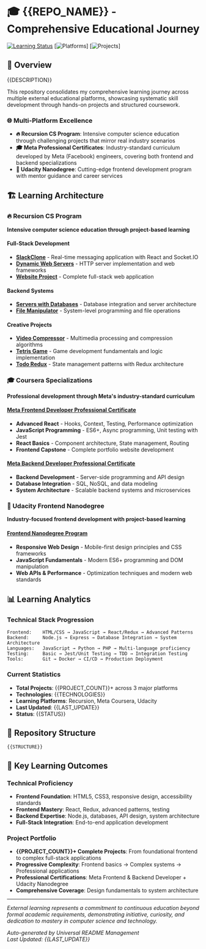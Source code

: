 # 🎓 {{REPO_NAME}} - Comprehensive Educational Journey

[![Learning Status](https://img.shields.io/badge/Learning-Active-green)](https://github.com/{{ORG_NAME}}/{{REPO_NAME}}) [![Platforms](https://img.shields.io/badge/Platforms-3-blue)] [![Projects](https://img.shields.io/badge/Projects-{{PROJECT_COUNT}}+-orange)]

## 🌟 Overview

{{DESCRIPTION}}

This repository consolidates my comprehensive learning journey across multiple external educational platforms, showcasing systematic skill development through hands-on projects and structured coursework.

### 🌐 Multi-Platform Excellence
- **🔥 Recursion CS Program**: Intensive computer science education through challenging projects that mirror real industry scenarios
- **🎓 Meta Professional Certificates**: Industry-standard curriculum developed by Meta (Facebook) engineers, covering both frontend and backend specializations
- **🎨 Udacity Nanodegree**: Cutting-edge frontend development program with mentor guidance and career services

## 🏗️ Learning Architecture

### 🔥 Recursion CS Program
**Intensive computer science education through project-based learning**

#### Full-Stack Development
- **[SlackClone](https://github.com/{{ORG_NAME}}/{{REPO_NAME}}/tree/main/recursion/slackclone)** - Real-time messaging application with React and Socket.IO
- **[Dynamic Web Servers](https://github.com/{{ORG_NAME}}/{{REPO_NAME}}/tree/main/recursion/dynamic-web-servers)** - HTTP server implementation and web frameworks
- **[Website Project](https://github.com/{{ORG_NAME}}/{{REPO_NAME}}/tree/main/recursion/recursion-project3-website)** - Complete full-stack web application

#### Backend Systems
- **[Servers with Databases](https://github.com/{{ORG_NAME}}/{{REPO_NAME}}/tree/main/recursion/servers-with-databases)** - Database integration and server architecture
- **[File Manipulator](https://github.com/{{ORG_NAME}}/{{REPO_NAME}}/tree/main/recursion/file-manipulator-program)** - System-level programming and file operations

#### Creative Projects
- **[Video Compressor](https://github.com/{{ORG_NAME}}/{{REPO_NAME}}/tree/main/recursion/video-compressor-project)** - Multimedia processing and compression algorithms
- **[Tetris Game](https://github.com/{{ORG_NAME}}/{{REPO_NAME}}/tree/main/recursion/test-tetris)** - Game development fundamentals and logic implementation
- **[Todo Redux](https://github.com/{{ORG_NAME}}/{{REPO_NAME}}/tree/main/recursion/todo-redux)** - State management patterns with Redux architecture

### 🎓 Coursera Specializations
**Professional development through Meta's industry-standard curriculum**

#### [Meta Frontend Developer Professional Certificate](https://github.com/{{ORG_NAME}}/{{REPO_NAME}}/tree/main/coursera/meta-frontend)
- **Advanced React** - Hooks, Context, Testing, Performance optimization
- **JavaScript Programming** - ES6+, Async programming, Unit testing with Jest
- **React Basics** - Component architecture, State management, Routing
- **Frontend Capstone** - Complete portfolio website development

#### [Meta Backend Developer Professional Certificate](https://github.com/{{ORG_NAME}}/{{REPO_NAME}}/tree/main/coursera/meta-backend)
- **Backend Development** - Server-side programming and API design
- **Database Integration** - SQL, NoSQL, and data modeling
- **System Architecture** - Scalable backend systems and microservices

### 🎨 Udacity Frontend Nanodegree
**Industry-focused frontend development with project-based learning**

#### [Frontend Nanodegree Program](https://github.com/{{ORG_NAME}}/{{REPO_NAME}}/tree/main/udacity/frontend-nanodegree)
- **Responsive Web Design** - Mobile-first design principles and CSS frameworks
- **JavaScript Fundamentals** - Modern ES6+ programming and DOM manipulation
- **Web APIs & Performance** - Optimization techniques and modern web standards

## 📊 Learning Analytics

### Technical Stack Progression
```
Frontend:    HTML/CSS → JavaScript → React/Redux → Advanced Patterns
Backend:     Node.js → Express → Database Integration → System Architecture  
Languages:   JavaScript → Python → PHP → Multi-language proficiency
Testing:     Basic → Jest/Unit Testing → TDD → Integration Testing
Tools:       Git → Docker → CI/CD → Production Deployment
```

### Current Statistics
- **Total Projects**: {{PROJECT_COUNT}}+ across 3 major platforms
- **Technologies**: {{TECHNOLOGIES}}
- **Learning Platforms**: Recursion, Meta Coursera, Udacity
- **Last Updated**: {{LAST_UPDATE}}
- **Status**: {{STATUS}}

## 📁 Repository Structure

```
{{STRUCTURE}}
```

## 🎯 Key Learning Outcomes

### Technical Proficiency
- **Frontend Foundation**: HTML5, CSS3, responsive design, accessibility standards
- **Frontend Mastery**: React, Redux, advanced patterns, testing
- **Backend Expertise**: Node.js, databases, API design, system architecture
- **Full-Stack Integration**: End-to-end application development

### Project Portfolio  
- **{{PROJECT_COUNT}}+ Complete Projects**: From foundational frontend to complex full-stack applications
- **Progressive Complexity**: Frontend basics → Complex systems → Professional applications
- **Professional Certifications**: Meta Frontend & Backend Developer + Udacity Nanodegree
- **Comprehensive Coverage**: Design fundamentals to system architecture

---

*External learning represents a commitment to continuous education beyond formal academic requirements, demonstrating initiative, curiosity, and dedication to mastery in computer science and technology.*

*Auto-generated by Universal README Management*  
*Last Updated: {{LAST_UPDATE}}*